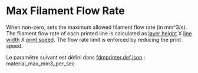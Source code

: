 # Max Filament Flow Rate

When non-zero, sets the maximum allowed filament flow rate (in mm^3/s). The filament flow rate of each printed line is calculated as [layer height](../resolution/layer_height.md) X [line width](../resolution/line_width.md) X [print speed](../speed/speed_print.md). The flow rate limit is enforced by reducing the print speed.

Le paramètre suivant est défini dans [fdmprinter.def.json](https://github.com/smartavionics/Cura/blob/mb-master/resources/definitions/fdmprinter.def.json) : material_max_mm3_per_sec